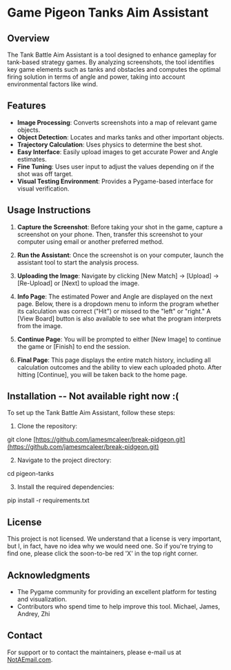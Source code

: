 # Game Pigeon Tanks Aim Assistant

## Overview

The Tank Battle Aim Assistant is a tool designed to enhance gameplay for tank-based strategy games. By analyzing screenshots, the tool identifies key game elements such as tanks and obstacles and computes the optimal firing solution in terms of angle and power, taking into account environmental factors like wind.


## Features

- **Image Processing**: Converts screenshots into a map of relevant game objects.
- **Object Detection**: Locates and marks tanks and other important objects.
- **Trajectory Calculation**: Uses physics to determine the best shot.
- **Easy Interface**: Easily upload images to get accurate Power and Angle estimates.
- **Fine Tuning**: Uses user input to adjust the values depending on if the shot was off target.
- **Visual Testing Environment**: Provides a Pygame-based interface for visual verification.


## Usage Instructions

1. **Capture the Screenshot**: Before taking your shot in the game, capture a screenshot on your phone. Then, transfer this screenshot to your computer using email or another preferred method.

2. **Run the Assistant**: Once the screenshot is on your computer, launch the assistant tool to start the analysis process.

3. **Uploading the Image**: Navigate by clicking [New Match] -> [Upload] -> [Re-Upload] or [Next] to upload the image.

4. **Info Page**: The estimated Power and Angle are displayed on the next page. Below, there is a dropdown menu to inform the program whether its calculation was correct ("Hit") or missed to the "left" or "right." A [View Board] button is also available to see what the program interprets from the image.

5. **Continue Page**: You will be prompted to either [New Image] to continue the game or [Finish] to end the session.

6. **Final Page**: This page displays the entire match history, including all calculation outcomes and the ability to view each uploaded photo. After hitting [Continue], you will be taken back to the home page.


## Installation -- Not available right now :( 

To set up the Tank Battle Aim Assistant, follow these steps:

1. Clone the repository:

git clone [https://github.com/jamesmcaleer/break-pidgeon.git](https://github.com/jamesmcaleer/break-pidgeon.git)

2. Navigate to the project directory:

cd pigeon-tanks

3. Install the required dependencies:

pip install -r requirements.txt


## License

This project is not licensed. We understand that a license is very important, but I, in fact, have no idea why we would need one. So if you're trying to find one, please click the soon-to-be red 'X' in the top right corner.


## Acknowledgments

- The Pygame community for providing an excellent platform for testing and visualization.
- Contributors who spend time to help improve this tool. Michael, James, Andrey, Zhi


## Contact

For support or to contact the maintainers, please e-mail us at [NotAEmail.com](mailto:email@example.com).
